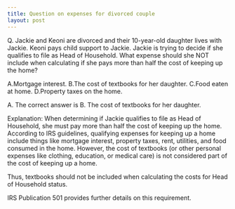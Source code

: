 ```yaml
---
title: Question on expenses for divorced couple
layout: post
---
```


Q. Jackie and Keoni are divorced and their 10-year-old daughter lives with Jackie. Keoni pays child support to Jackie. Jackie is trying to decide if she qualifies to file as Head of Household. What expense should she NOT include when calculating if she pays more than half the cost of keeping up the home?

A.Mortgage interest.
B.The cost of textbooks for her daughter.
C.Food eaten at home.
D.Property taxes on the home.

A. The correct answer is B. The cost of textbooks for her daughter.

Explanation: When determining if Jackie qualifies to file as Head of Household, she must pay more than half the cost of keeping up the home. According to IRS guidelines, qualifying expenses for keeping up a home include things like mortgage interest, property taxes, rent, utilities, and food consumed in the home. However, the cost of textbooks (or other personal expenses like clothing, education, or medical care) is not considered part of the cost of keeping up a home.

Thus, textbooks should not be included when calculating the costs for Head of Household status.

IRS Publication 501 provides further details on this requirement.
